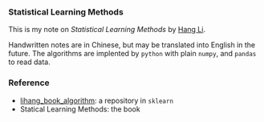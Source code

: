 ### Statistical Learning Methods

This is my note on *Statistical Learning Methods* by [Hang
Li](http://www.hangli-hl.com/index.html). 

Handwritten notes are in Chinese, but may be translated into English in the future. The algorithms are implented by `python` with plain `numpy`, and `pandas` to read data. 

### Reference

- [lihang_book_algorithm](https://github.com/WenDesi/lihang_book_algorithm): a repository in `sklearn`
- Statical Learning Methods: the book
  

